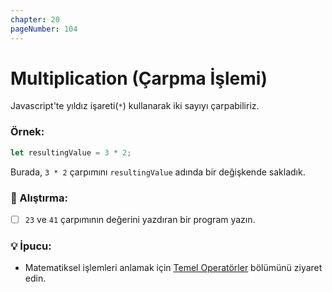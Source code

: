 ```yaml
---
chapter: 20
pageNumber: 104
---
```


# Multiplication (Çarpma İşlemi)

Javascript'te yıldız işareti(`*`) kullanarak iki sayıyı çarpabiliriz.

### Örnek:

```javascript
let resultingValue = 3 * 2;
```

Burada, `3 * 2` çarpımını `resultingValue` adında bir değişkende sakladık.

### 📝 Alıştırma:

- [ ] `23` ve `41` çarpımının değerini yazdıran bir program yazın.

### 💡 İpucu:

- Matematiksel işlemleri anlamak için [Temel Operatörler](../numbers/operators.md) bölümünü ziyaret edin.
